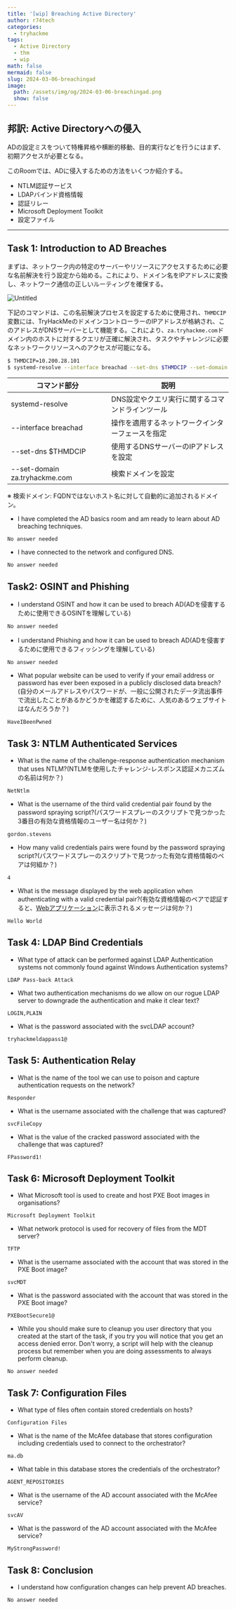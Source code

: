 ```yaml
---
title: '[wip] Breaching Active Directory'
author: r74tech
categories:
  - tryhackme
tags:
  - Active Directory
  - thm
  - wip
math: false
mermaid: false
slug: 2024-03-06-breachingad
image:
  path: /assets/img/og/2024-03-06-breachingad.png
  show: false
---
```

## 邦訳: Active Directoryへの侵入

ADの設定ミスをついて特権昇格や横断的移動、目的実行などを行うにはまず、初期アクセスが必要となる。

このRoomでは、ADに侵入するための方法をいくつか紹介する。

- NTLM認証サービス
- LDAPバインド資格情報
- 認証リレー
- Microsoft Deployment Toolkit
- 設定ファイル

---

## Task 1: Introduction to AD Breaches

まずは、ネットワーク内の特定のサーバーやリソースにアクセスするために必要な名前解決を行う設定から始める。これにより、ドメイン名をIPアドレスに変換し、ネットワーク通信の正しいルーティングを確保する。

![Untitled](/assets/img/post/2024-03-06/Untitled.png)

下記のコマンドは、この名前解決プロセスを設定するために使用され、`THMDCIP`変数には、TryHackMeのドメインコントローラーのIPアドレスが格納され、このアドレスがDNSサーバーとして機能する。これにより、`za.tryhackme.com`ドメイン内のホストに対するクエリが正確に解決され、タスクやチャレンジに必要なネットワークリソースへのアクセスが可能になる。

```bash
$ THMDCIP=10.200.28.101
$ systemd-resolve --interface breachad --set-dns $THMDCIP --set-domain za.tryhackme.com
```

| コマンド部分 | 説明 |
| --- | --- |
| systemd-resolve | DNS設定やクエリ実行に関するコマンドラインツール |
| --interface breachad | 操作を適用するネットワークインターフェースを指定 |
| --set-dns $THMDCIP | 使用するDNSサーバーのIPアドレスを設定 |
| --set-domain za.tryhackme.com | 検索ドメインを設定 |

※ 検索ドメイン: FQDNではないホスト名に対して自動的に追加されるドメイン。


- I have completed the AD basics room and am ready to learn about AD breaching techniques.
```
No answer needed
```

- I have connected to the network and configured DNS.
```
No answer needed
```


## Task2: OSINT and Phishing


- I understand OSINT and how it can be used to breach AD(ADを侵害するために使用できるOSINTを理解している)
```
No answer needed
```

- I understand Phishing and how it can be used to breach AD(ADを侵害するために使用できるフィッシングを理解している)
```
No answer needed
```

- What popular website can be used to verify if your email address or password has ever been exposed in a publicly disclosed data breach?
(自分のメールアドレスやパスワードが、一般に公開されたデータ流出事件で流出したことがあるかどうかを確認するために、人気のあるウェブサイトはなんだろうか？)
```
HaveIBeenPwned
```

## Task 3: NTLM Authenticated Services

- What is the name of the challenge-response authentication mechanism that uses NTLM?(NTLMを使用したチャレンジ-レスポンス認証メカニズムの名前は何か？)
```
NetNtlm
```

- What is the username of the third valid credential pair found by the password spraying script?(パスワードスプレーのスクリプトで見つかった3番目の有効な資格情報のユーザー名は何か？)
```
gordon.stevens
```

- How many valid credentials pairs were found by the password spraying script?(パスワードスプレーのスクリプトで見つかった有効な資格情報のペアは何組か？)
```
4
```

- What is the message displayed by the web application when authenticating with a valid credential pair?(有効な資格情報のペアで認証すると、[Webアプリケーション](http://ntlmauth.za.tryhackme.com)に表示されるメッセージは何か？)
```
Hello World
```

## Task 4: LDAP Bind Credentials

- What type of attack can be performed against LDAP Authentication systems not commonly found against Windows Authentication systems?
```
LDAP Pass-back Attack
```

- What two authentication mechanisms do we allow on our rogue LDAP server to downgrade the authentication and make it clear text?
```
LOGIN,PLAIN
```

- What is the password associated with the svcLDAP account?
```
tryhackmeldappass1@
```

## Task 5: Authentication Relay

- What is the name of the tool we can use to poison and capture authentication requests on the network?
```
Responder
```

- What is the username associated with the challenge that was captured?
```
svcFileCopy
```

- What is the value of the cracked password associated with the challenge that was captured?
```
FPassword1!
```


## Task 6: Microsoft Deployment Toolkit

- What Microsoft tool is used to create and host PXE Boot images in organisations?
```
Microsoft Deployment Toolkit
```

- What network protocol is used for recovery of files from the MDT server?
```
TFTP
```

- What is the username associated with the account that was stored in the PXE Boot image?
```
svcMDT
```

- What is the password associated with the account that was stored in the PXE Boot image?
```
PXEBootSecure1@
```

- While you should make sure to cleanup you user directory that you created at the start of the task, if you try you will notice that you get an access denied error. Don't worry, a script will help with the cleanup process but remember when you are doing assessments to always perform cleanup.
```
No answer needed
```

## Task 7: Configuration Files

- What type of files often contain stored credentials on hosts?
```
Configuration Files
```

- What is the name of the McAfee database that stores configuration including credentials used to connect to the orchestrator?
```
ma.db
```

- What table in this database stores the credentials of the orchestrator?
```
AGENT_REPOSITORIES
```

- What is the username of the AD account associated with the McAfee service?
```
svcAV
```

- What is the password of the AD account associated with the McAfee service?
```
MyStrongPassword!
```

## Task 8: Conclusion

- I understand how configuration changes can help prevent AD breaches.
```
No answer needed
```
